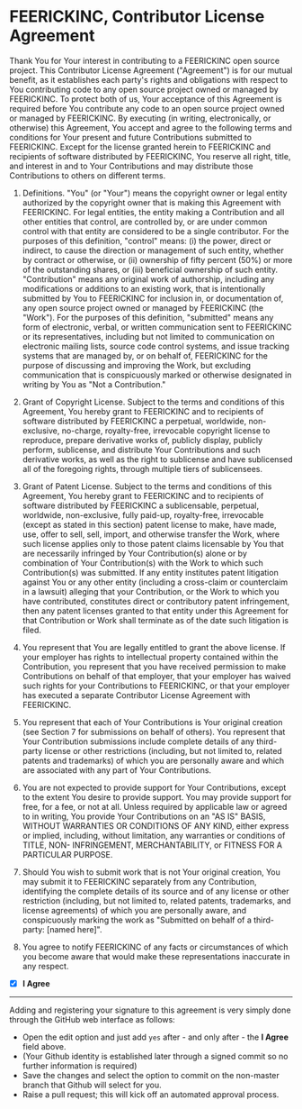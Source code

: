 # FEERICKINC, Contributor License Agreement

Thank You for Your interest in contributing to a FEERICKINC open source project. This Contributor License Agreement ("Agreement") is for our mutual benefit, as it establishes each party's rights and obligations with respect to You contributing code to any open source project owned or managed by FEERICKINC. To protect both of us, Your acceptance of this Agreement is required before You contribute any code to an open source project owned or managed by FEERICKINC. By executing (in writing, electronically, or otherwise) this Agreement, You accept and agree to the following terms and conditions for Your present and future Contributions submitted to FEERICKINC. Except for the license granted herein to FEERICKINC and recipients of software distributed by FEERICKINC, You reserve all right, title, and interest in and to Your Contributions and may distribute those Contributions to others on different terms.

1. Definitions. "You" (or "Your") means the copyright owner or legal entity authorized by the copyright owner that is making this Agreement with FEERICKINC. For legal entities, the entity making a Contribution and all other entities that control, are controlled by, or are under common control with that entity are considered to be a single contributor. For the purposes of this definition, "control" means: (i) the power, direct or indirect, to cause the direction or management of such entity, whether by contract or otherwise, or (ii) ownership of fifty percent (50%) or more of the outstanding shares, or (iii) beneficial ownership of such entity.
"Contribution" means any original work of authorship, including any modifications or additions to an existing work, that is intentionally submitted by You to FEERICKINC for inclusion in, or documentation of, any open source project owned or managed by FEERICKINC (the "Work"). For the purposes of this definition, "submitted" means any form of electronic, verbal, or written communication sent to FEERICKINC or its representatives, including but not limited to communication on electronic mailing lists, source code control systems, and issue tracking systems that are managed by, or on behalf of, FEERICKINC for the purpose of discussing and improving the Work, but excluding communication that is conspicuously marked or otherwise designated in writing by You as "Not a Contribution."

2. Grant of Copyright License. Subject to the terms and conditions of this Agreement, You hereby grant to FEERICKINC and to recipients of software distributed by FEERICKINC a perpetual, worldwide, non-exclusive, no-charge, royalty-free, irrevocable copyright license to reproduce, prepare derivative works of, publicly display, publicly perform, sublicense, and distribute Your Contributions and such derivative works, as well as the right to sublicense and have sublicensed all of the foregoing rights, through multiple tiers of sublicensees.
   
3. Grant of Patent License. Subject to the terms and conditions of this Agreement, You hereby grant to FEERICKINC and to recipients of software distributed by FEERICKINC a sublicensable, perpetual, worldwide, non-exclusive, fully paid-up, royalty-free, irrevocable (except as stated in this section) patent license to make, have made, use, offer to sell, sell, import, and otherwise transfer the Work, where such license applies only to those patent claims licensable by You that are necessarily infringed by Your Contribution(s) alone or by combination of Your Contribution(s) with the Work to which such Contribution(s) was submitted. If any entity institutes patent litigation against You or any other entity (including a cross-claim or counterclaim in a lawsuit) alleging that your Contribution, or the Work to which you have contributed, constitutes direct or contributory patent infringement, then any patent licenses granted to that entity under this Agreement for that Contribution or Work shall terminate as of the date such litigation is filed.
   
4. You represent that You are legally entitled to grant the above license. If your employer has rights to intellectual property contained within the Contribution, you represent that you have received permission to make Contributions on behalf of that employer, that your employer has waived such rights for your Contributions to FEERICKINC, or that your employer has executed a separate Contributor License Agreement with FEERICKINC.

5. You represent that each of Your Contributions is Your original creation (see Section 7 for submissions on behalf of others). You represent that Your Contribution submissions include complete details of any third-party license or other restrictions (including, but not limited to, related patents and trademarks) of which you are personally aware and which are associated with any part of Your Contributions.

6. You are not expected to provide support for Your Contributions, except to the extent You desire to provide support. You may provide support for free, for a fee, or not at all. Unless required by applicable law or agreed to in writing, You provide Your Contributions on an "AS IS" BASIS, WITHOUT WARRANTIES OR CONDITIONS OF ANY KIND, either express or implied, including, without limitation, any warranties or conditions of TITLE, NON- INFRINGEMENT, MERCHANTABILITY, or FITNESS FOR A PARTICULAR PURPOSE.

7. Should You wish to submit work that is not Your original creation, You may submit it to FEERICKINC separately from any Contribution, identifying the complete details of its source and of any license or other restriction (including, but not limited to, related patents, trademarks, and license agreements) of which you are personally aware, and conspicuously marking the work as "Submitted on behalf of a third-party: [named here]".

8. You agree to notify FEERICKINC of any facts or circumstances of which you become aware that would make these representations inaccurate in any respect.


- [X] **I Agree**

---

Adding and registering your signature to this agreement is very simply done through the GitHub web interface as follows:

- Open the edit option and just add ```yes``` after - and only after - the **I Agree** field above. 
- (Your Github identity is established later through a signed commit so no further information is required)
- Save the changes and select the option to commit on the non-master branch that Github will select for you.
- Raise a pull request; this will kick off an automated approval process.
